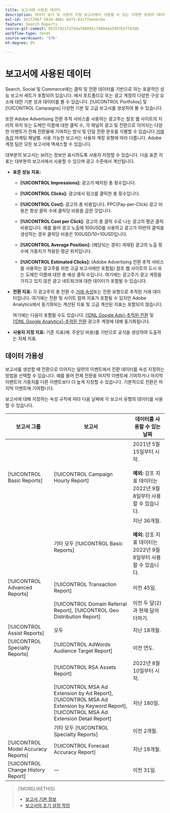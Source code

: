 ```yaml
---
title: 보고서에 사용된 데이터
description: 데이터 보기 및 사용자 지정 보고서에서 사용할 수 있는 다양한 유형의 데이터에 대해 알아봅니다.
exl-id: 3e1f2967-5034-46bc-8473-63cffeeeecba
feature: Search Reports
source-git-commit: 052574217d7ddafb8895c74094da5997b5ff83db
workflow-type: tm+mt
source-wordcount: '576'
ht-degree: 0%

---
```


# 보고서에 사용된 데이터

Search, Social 및 Commerce에는 클릭 및 전환 데이터를 기반으로 하는 포괄적인 성능 보고서 세트가 포함되어 있습니다. 에서 포트폴리오 또는 광고 계정의 다양한 구성 요소에 대한 기본 성과 데이터를 볼 수 있습니다. [!UICONTROL Portfolios] 및 [!UICONTROL Campaigns] 다양한 기본 및 고급 보고서를 생성하여 볼 수 있습니다.

또한 Adobe Advertising 전환 추적 서비스를 사용하는 광고주는 참조 웹 사이트의 지리적 위치 또는 도메인 이름에 대한 클릭 수, 각 채널의 광고 및 전환으로 이어지는 다양한 이벤트가 전체 전환율에 기여하는 방식 및 단일 전환 분포를 식별할 수 있습니다 [거래 속성](/help/search-social-commerce/admin/transaction-properties/transaction-property-about.md) 마케팅 채널별. 사용 가능한 보고서는 사용자 계정 유형에 따라 다릅니다. Adobe 계정 팀은 모든 보고서에 액세스할 수 있습니다.

대부분의 보고서는 보려는 정보만 표시하도록 사용자 지정할 수 있습니다. 다음 표준 지표는 대부분의 보고서에서 사용할 수 있으며 광고 수준에서 계산됩니다.

* **표준 성능 지표:**

   * **[!UICONTROL Impressions]:** 광고가 배치된 총 횟수입니다.

   * **[!UICONTROL Clicks]:** 광고에서 링크를 클릭한 총 횟수입니다.

   * **[!UICONTROL Cost]:** 광고의 총 비용입니다. PPC(Pay-per-Click) 광고 비용은 항상 클릭 수에 클릭당 비용을 곱한 것입니다.

   * **[!UICONTROL Cost per Click]:** 광고의 총 클릭 수로 나눈 광고의 평균 클릭 비용입니다. 예를 들어 광고 노출에 100USD를 사용하고 광고가 10번의 클릭을 생성하는 경우 클릭당 비용은 100USD/10=10USD입니다.

   * **[!UICONTROL Average Position]:** (해당되는 경우) 게재된 광고의 노출 횟수에 가중치가 적용된 평균 위치입니다.

   * **[!UICONTROL Estimated Clicks]:** (Adobe Advertising 전환 추적 서비스를 사용하는 광고주를 위한 고급 보고서에만 포함됨) 참조 웹 사이트의 도시 또는 도메인 이름에 대한 총 예상 클릭 수입니다. 여기에는 광고주가 광고 계정을 가지고 있지 않은 광고 네트워크에 대한 데이터가 포함될 수 있습니다.

* **전환 지표:** 각 광고주의 총 전환 수 [거래 속성](/help/search-social-commerce/glossary.md#s-t)또는 전환 유형으로 추적된 거래 데이터입니다. 여기에는 전환 및 사이트 참여 지표가 포함될 수 있지만 Adobe Analytics에서 동기화되는 계산된 지표 및 고급 계산된 지표는 포함되지 않습니다.

  여기에는 다음이 포함될 수도 있습니다. [[!DNL Google Ads]-추적된 전환](/help/search-social-commerce/campaign-management/introduction/google-conversion-data.md) 및 [[!DNL Google Analytics]-추적된 전환](/help/search-social-commerce/admin/data-sources/data-source-about.md) 광고주 계정에 대해 동기화됩니다.

* **사용자 지정 지표:** 기존 지표(예: 주문당 비용)를 기반으로 공식을 생성하여 도출하는 자체 지표.

## 데이터 가용성

보고서를 생성할 때 전환으로 이어지는 일련의 이벤트에서 전환 데이터를 속성 지정하는 방법을 선택할 수 있습니다. 예를 들어 전체 전환을 마지막 이벤트에 기여하거나 마지막 이벤트의 가중치를 다른 이벤트보다 더 높게 지정할 수 있습니다. 기본적으로 전환은 마지막 이벤트에 기여합니다.

보고서에 대해 지정하는 속성 규칙에 따라 다음 날짜에 각 보고서 유형의 데이터를 사용할 수 있습니다.

| 보고서 그룹 | 보고서 | 데이터를 사용할 수 있는 날짜 |
|---|---|---|
| [!UICONTROL Basic Reports] | [!UICONTROL Campaign Hourly Report] | 2021년 5월 15일부터 시작.<br><br><b>예외:</b> 강조 지표 데이터는 2022년 9월 8일부터 사용할 수 있습니다. |
| | 기타 모두 [!UICONTROL Basic Reports] | 지난 36개월.<br><br><b>예외:</b> 강조 지표 데이터는 2022년 9월 8일부터 사용할 수 있습니다. |
| [!UICONTROL Advanced Reports] | [!UICONTROL Transaction Report] | 이전 45일. |
| | [!UICONTROL Domain Referral Report], [!UICONTROL Geo Distribution Report] | 이전 두 달(2)과 현재 달의 더하기. |
| [!UICONTROL Assist Reports] | 모두 | 지난 18개월. |
| [!UICONTROL Specialty Reports] | [!UICONTROL AdWords Audience Target Report] | 이전 연도. |
| | [!UICONTROL RSA Assets Report] | 2022년 8월 10일부터 시작. |
| | [!UICONTROL MSA Ad Extension by Ad Report], [!UICONTROL MSA Ad Extension by Keyword Report], [!UICONTROL MSA Ad Extension Detail Report] | 지난 180일. |
| | 기타 모두 [!UICONTROL Specialty Reports] | 이전 2개월. |
| [!UICONTROL Model Accuracy Reports] | [!UICONTROL Forecast Accuracy Report] | 지난 18개월. |
| [!UICONTROL Change History Report] | — | 이전 31일. |

>[!MORELIKETHIS]
>
>* [보고서 기본 정보](report-about.md)
>* [보고서의 초기 설정 작업](initial-setup.md)
